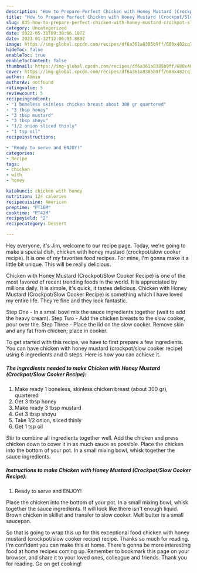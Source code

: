 ```yaml
---
description: "How to Prepare Perfect Chicken with Honey Mustard (Crockpot/Slow Cooker Recipe)"
title: "How to Prepare Perfect Chicken with Honey Mustard (Crockpot/Slow Cooker Recipe)"
slug: 835-how-to-prepare-perfect-chicken-with-honey-mustard-crockpot-slow-cooker-recipe
category: Uncategorized
date: 2022-05-31T09:30:06.107Z
date: 2023-01-12T12:06:03.889Z
image: https://img-global.cpcdn.com/recipes/df6a361a8385b9ff/680x482cq70/chicken-with-honey-mustard-crockpotslow-cooker-recipe-recipe-main-photo.jpg
hideToc: false
enableToc: true
enableTocContent: false
thumbnail: https://img-global.cpcdn.com/recipes/df6a361a8385b9ff/680x482cq70/chicken-with-honey-mustard-crockpotslow-cooker-recipe-recipe-main-photo.jpg
cover: https://img-global.cpcdn.com/recipes/df6a361a8385b9ff/680x482cq70/chicken-with-honey-mustard-crockpotslow-cooker-recipe-recipe-main-photo.jpg
author: Admin
authorAv: notfound
ratingvalue: 5
reviewcount: 5
recipeingredient:
- "1 boneless skinless chicken breast about 300 gr quartered"
- "3 tbsp honey"
- "3 tbsp mustard"
- "3 tbsp shoyu"
- "1/2 onion sliced thinly"
- "1 tsp oil"
recipeinstructions:

- "Ready to serve and ENJOY!"
categories:
- Recipe
tags:
- chicken
- with
- honey

katakunci: chicken with honey 
nutrition: 124 calories
recipecuisine: American
preptime: "PT16M"
cooktime: "PT42M"
recipeyield: "2"
recipecategory: Dessert

---
```



Hey everyone, it's Jim, welcome to our recipe page. Today, we're going to make a special dish, chicken with honey mustard (crockpot/slow cooker recipe). It is one of my favorites food recipes. For mine, I'm gonna make it a little bit unique. This will be really delicious.

Chicken with Honey Mustard (Crockpot/Slow Cooker Recipe) is one of the most favored of recent trending foods in the world. It is appreciated by millions daily. It is simple, it's quick, it tastes delicious. Chicken with Honey Mustard (Crockpot/Slow Cooker Recipe) is something which I have loved my entire life. They're fine and they look fantastic.

Step One - In a small bowl mix the sauce ingredients together (wait to add the heavy cream). Step Two - Add the chicken breasts to the slow cooker, pour over the. Step Three - Place the lid on the slow cooker. Remove skin and any fat from chicken; place in cooker.


To get started with this recipe, we have to first prepare a few ingredients. You can have chicken with honey mustard (crockpot/slow cooker recipe) using 6 ingredients and 0 steps. Here is how you can achieve it.

<!--inarticleads1-->

##### The ingredients needed to make Chicken with Honey Mustard (Crockpot/Slow Cooker Recipe):

1. Make ready 1 boneless, skinless chicken breast (about 300 gr), quartered
1. Get 3 tbsp honey
1. Make ready 3 tbsp mustard
1. Get 3 tbsp shoyu
1. Take 1/2 onion, sliced thinly
1. Get 1 tsp oil


Stir to combine all ingredients together well. Add the chicken and press chicken down to cover it in as much sauce as possible. Place the chicken into the bottom of your pot. In a small mixing bowl, whisk together the sauce ingredients. 

<!--inarticleads2-->

##### Instructions to make Chicken with Honey Mustard (Crockpot/Slow Cooker Recipe):


1. Ready to serve and ENJOY!

Place the chicken into the bottom of your pot. In a small mixing bowl, whisk together the sauce ingredients. It will look like there isn&#39;t enough liquid. Brown chicken in skillet and transfer to slow cooker. Melt butter is a small saucepan. 

So that is going to wrap this up for this exceptional food chicken with honey mustard (crockpot/slow cooker recipe) recipe. Thanks so much for reading. I'm confident you can make this at home. There's gonna be more interesting food at home recipes coming up. Remember to bookmark this page on your browser, and share it to your loved ones, colleague and friends. Thank you for reading. Go on get cooking!
